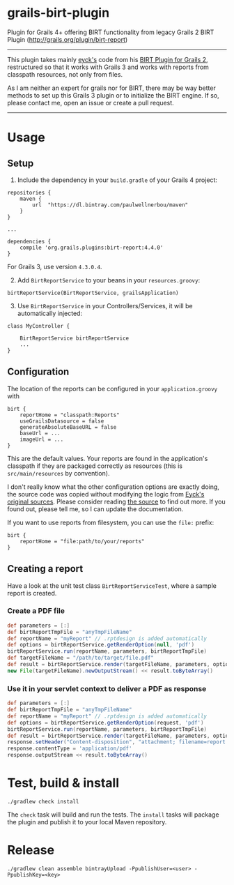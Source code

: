 # grails-birt-plugin

Plugin for Grails 4+ offering BIRT functionality from legacy Grails 2 BIRT Plugin (http://grails.org/plugin/birt-report)

--- 

This plugin takes mainly [eyck's](https://github.com/eyck) code from his [BIRT Plugin for Grails 2](https://github.com/eyck/grails-birt-report),
restructured so that it works with Grails 3 and works with reports from classpath resources, not only from files.

As I am neither an expert for grails nor for BIRT, there may be way better methods to set up this Grails 3 plugin or
to initialize the BIRT engine. If so, please contact me, open an issue or create a pull request.

--- 

# Usage

## Setup

1. Include the dependency in your `build.gradle` of your Grails 4 project:
```
repositories {
    maven {
        url  "https://dl.bintray.com/paulwellnerbou/maven" 
    }
}

...

dependencies {
    compile 'org.grails.plugins:birt-report:4.4.0'
}
```
	
For Grails 3, use version `4.3.0.4`.
	
2. Add `BirtReportService` to your beans in your `resources.groovy`:
```
birtReportService(BirtReportService, grailsApplication)
```
3. Use `BirtReportService` in your Controllers/Services, it will be automatically injected:
```
class MyController {

    BirtReportService birtReportService
    ...
}
```

## Configuration

The location of the reports can be configured in your `application.groovy` with

```
birt {
    reportHome = "classpath:Reports"
    useGrailsDatasource = false
    generateAbsoluteBaseURL = false
    baseUrl = ...
    imageUrl = ...
}
```

This are the default values. Your reports are found in the application's classpath if they are packaged correctly as
resources (this is `src/main/resources` by convention).

I don't really know what the other configuration options are exactly doing, the source code was copied without modifying the
logic from [Eyck's original sources](https://github.com/eyck/grails-birt-report/blob/master/grails-app/services/com/itjw/grails/birt/BirtReportService.groovy).
Please consider reading [the source](src/main/groovy/com/itjw/grails/birt/BirtReportService.groovy) to find out more. If you found out, please tell me, so I can update the documentation.

If you want to use reports from filesystem, you can use the `file:` prefix:

```
birt {
    reportHome = "file:path/to/your/reports"
}
```

## Creating a report

Have a look at the unit test class `BirtReportServiceTest`, where a sample report is created.

### Create a PDF file

```groovy
def parameters = [:]
def birtReportTmpFile = "anyTmpFileName"
def reportName = "myReport" // .rptdesign is added automatically
def options = birtReportService.getRenderOption(null, 'pdf')
birtReportService.run(reportName, parameters, birtReportTmpFile)
def targetFileName = "/path/to/target/file.pdf"
def result = birtReportService.render(targetFileName, parameters, options)
new File(targetFileName).newOutputStream() << result.toByteArray()
```

### Use it in your servlet context to deliver a PDF as response

```groovy
def parameters = [:]
def birtReportTmpFile = "anyTmpFileName"
def reportName = "myReport" // .rptdesign is added automatically
def options = birtReportService.getRenderOption(request, 'pdf')
birtReportService.run(reportName, parameters, birtReportTmpFile)
def result = birtReportService.render(targetFileName, parameters, options)
response.setHeader("Content-disposition", "attachment; filename=report.pdf")
response.contentType = 'application/pdf'
response.outputStream << result.toByteArray()
```

# Test, build & install

	./gradlew check install

The `check` task will build and run the tests. The `install` tasks will package the plugin and publish it to your
local Maven repository.

# Release

```
./gradlew clean assemble bintrayUpload -PpublishUser=<user> -PpublishKey=<key>
```

